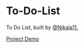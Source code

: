 # To-Do-List

<p>To Do List, built by <a href="https://github.com/Nikala11">@Nikala11.</a></p>

<a href="https://nikala11.github.io/To-Do-List/">Project Demo</a>